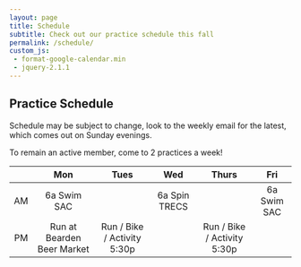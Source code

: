 ```yaml
---
layout: page
title: Schedule
subtitle: Check out our practice schedule this fall
permalink: /schedule/
custom_js:
 - format-google-calendar.min
 - jquery-2.1.1
---
```

## Practice Schedule
Schedule may be subject to change, look to the weekly email for the latest, which comes out on Sunday evenings.

To remain an active member, come to 2 practices a week!

|    |             Mon            |           Tues           |      Wed      |           Thurs          |     Fri     |
|:--:|:--------------------------:|:------------------------:|:-------------:|:------------------------:|:-----------:|
| AM |         6a Swim SAC        |                          | 6a Spin TRECS |                          | 6a Swim SAC |
| PM | Run at Bearden Beer Market | Run / Bike / Activity 5:30p |               | Run / Bike / Activity 5:30p |             |

<ul id="events-upcoming">
</ul>
<ul id="events-past">
</ul>

<script>
formatGoogleCalendar.init({
        calendarUrl: 'https://www.googleapis.com/calendar/v3/calendars/7caamt6q92v1vbrna0ergpoqks%40group.calendar.google.com/events?timeMin=2015-06-03T10%3A00%3A00-04%3A00&key=AIzaSyC39nF_t-bAogVVXR9dLGLiSEDywUt7Fgc',
        past: true,
        upcoming: true,
        sameDayTimes: true,
        pastTopN: 1,
        upcomingTopN: -1,
        itemsTagName: 'li',
        upcomingSelector: '#events-upcoming',
        pastSelector: '#events-past',
        upcomingHeading: '<h2>Upcoming events</h2>',
        pastHeading: '<h2>Past events</h2>',
        format: ['*date*', ': ', '*summary*', ' <br/> ', '*description*', '<ol>', '*location*', '</ol>']
});
</script>
